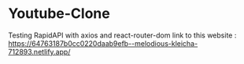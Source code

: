 # Youtube-Clone
Testing RapidAPI with axios and react-router-dom
link to this website :
https://64763187b0cc0220daab9efb--melodious-kleicha-712893.netlify.app/
